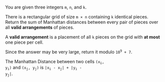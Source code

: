 You are given three integers `m`, `n`, and `k`.

There is a rectangular grid of size `m × n` containing `k` identical pieces. Return the sum of Manhattan distances between every pair of pieces over all **valid arrangements** of pieces.

A **valid arrangement** is a placement of all `k` pieces on the grid with **at most** one piece per cell.

Since the answer may be very large, return it modulo <code>10<sup>9</sup> + 7</code>.

The Manhattan Distance between two cells <code>(x<sub>i</sub>, y<sub>i</sub>)</code> and <code>(x<sub>j</sub>, y<sub>j</sub>)</code> is <code>|x<sub>i</sub> - x<sub>j</sub>| + |y<sub>i</sub> - y<sub>j</sub>|</code>.
